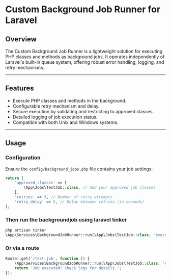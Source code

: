 # Custom Background Job Runner for Laravel

## Overview
The Custom Background Job Runner is a lightweight solution for executing PHP classes and methods as background jobs. It operates independently of Laravel's built-in queue system, offering robust error handling, logging, and retry mechanisms.

---

## Features
- Execute PHP classes and methods in the background.
- Configurable retry mechanism and delay.
- Secure execution by validating and restricting to approved classes.
- Detailed logging of job execution status.
- Compatible with both Unix and Windows systems.

---

## Usage

### Configuration
Ensure the `config/background_jobs.php` file contains your job settings:

```php
return [
    'approved_classes' => [
        \App\Jobs\TestJob::class, // Add your approved job classes
    ],
    'retries' => 3, // Number of retry attempts
    'retry_delay' => 5, // Delay between retries (in seconds)
];
```
### Then run the backgroundjob using laravel tinker
```php
php artisan tinker
\App\Services\BackgroundJobRunner::run(\App\Jobs\TestJob::class, 'execute', ['Testing job']);
```
### Or via a route
```php
Route::get('/test-job', function () {
    \App\Services\BackgroundJobRunner::run(\App\Jobs\TestJob::class, 'execute', ['Hello from route!']);
    return 'Job executed! Check logs for details.';
});
```
